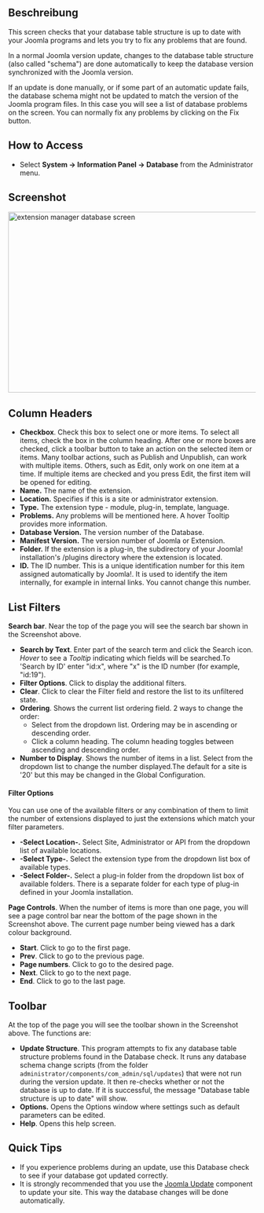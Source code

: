 <!-- Filename: Help4.x:Information:_Database / Display title: Information: Datenbank -->

## Beschreibung

This screen checks that your database table structure is up to date with
your Joomla programs and lets you try to fix any problems that are
found.

In a normal Joomla version update, changes to the database table
structure (also called "schema") are done automatically to keep the
database version synchronized with the Joomla version.

If an update is done manually, or if some part of an automatic update
fails, the database schema might not be updated to match the version of
the Joomla program files. In this case you will see a list of database
problems on the screen. You can normally fix any problems by clicking on
the Fix button.

## How to Access

- Select **System → Information Panel → Database** from the
  Administrator menu.

## Screenshot

<img
src="https://docs.joomla.org/images/c/c0/Help-4x-extension_manager-database-screen-en.png"
decoding="async" data-file-width="800" data-file-height="368"
width="800" height="368"
alt="extension manager database screen" />

## Column Headers

- **Checkbox**. Check this box to select one or more items. To select
  all items, check the box in the column heading. After one or more
  boxes are checked, click a toolbar button to take an action on the
  selected item or items. Many toolbar actions, such as Publish and
  Unpublish, can work with multiple items. Others, such as Edit, only
  work on one item at a time. If multiple items are checked and you
  press Edit, the first item will be opened for editing.
- **Name.** The name of the extension.
- **Location.** Specifies if this is a site or administrator extension.
- **Type.** The extension type - module, plug-in, template, language.
- **Problems.** Any problems will be mentioned here. A hover Tooltip
  provides more information.
- **Database Version.** The version number of the Database.
- **Manifest Version.** The version number of Joomla or Extension.
- **Folder.** If the extension is a plug-in, the subdirectory of your
  Joomla! installation's /plugins directory where the extension is
  located.
- **ID.** The ID number. This is a unique identification number for this
  item assigned automatically by Joomla!. It is used to identify the
  item internally, for example in internal links. You cannot change this
  number.

## List Filters

**Search bar**. Near the top of the page you will see the search bar
shown in the Screenshot above.

- **Search by Text**. Enter part of the search term and click the Search
  icon. *Hover* to see a *Tooltip* indicating which fields will be
  searched.To 'Search by ID' enter "id:x", where "x" is the ID number
  (for example, "id:19").
- **Filter Options**. Click to display the additional filters.
- **Clear**. Click to clear the Filter field and restore the list to its
  unfiltered state.
- **Ordering**. Shows the current list ordering field. 2 ways to change
  the order:
  - Select from the dropdown list. Ordering may be in ascending or
    descending order.
  - Click a column heading. The column heading toggles between ascending
    and descending order.
- **Number to Display**. Shows the number of items in a list. Select
  from the dropdown list to change the number displayed.The default for
  a site is '20' but this may be changed in the Global Configuration.

#### Filter Options

You can use one of the available filters or any combination of them to
limit the number of extensions displayed to just the extensions which
match your filter parameters.

- **-Select Location-.** Select Site, Administrator or API from the
  dropdown list of available locations.
- **-Select Type-.** Select the extension type from the dropdown list
  box of available types.
- **-Select Folder-.** Select a plug-in folder from the dropdown list
  box of available folders. There is a separate folder for each type of
  plug-in defined in your Joomla installation.

**Page Controls**. When the number of items is more than one page, you
will see a page control bar near the bottom of the page shown in the
Screenshot above. The current page number being viewed
has a dark colour background.

- **Start**. Click to go to the first page.
- **Prev**. Click to go to the previous page.
- **Page numbers**. Click to go to the desired page.
- **Next**. Click to go to the next page.
- **End**. Click to go to the last page.

## Toolbar

At the top of the page you will see the toolbar shown in the
Screenshot above. The functions are:

- **Update Structure**. This program attempts to fix any database table
  structure problems found in the Database check. It runs any database
  schema change scripts (from the folder
  `administrator/components/com_admin/sql/updates`) that were not run
  during the version update. It then re-checks whether or not the
  database is up to date. If it is successful, the message "Database
  table structure is up to date" will show.
- **Options.** Opens the Options window where settings such as default
  parameters can be edited.
- **Help**. Opens this help screen.

## Quick Tips

- If you experience problems during an update, use this Database check
  to see if your database got updated correctly.
- It is strongly recommended that you use the
  <a href="https://docs.joomla.org/Help4.x:Joomla_Update/de" class="new"
  title="Special:MyLanguage/Help4.x:Joomla Update/de (page does not exist)">Joomla
  Update</a> component to update your site. This way the database
  changes will be done automatically.
